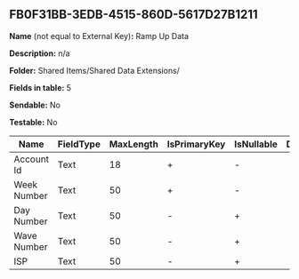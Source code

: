 ## FB0F31BB-3EDB-4515-860D-5617D27B1211

**Name** (not equal to External Key)**:** Ramp Up Data

**Description:** n/a

**Folder:** Shared Items/Shared Data Extensions/

**Fields in table:** 5

**Sendable:** No

**Testable:** No

| Name | FieldType | MaxLength | IsPrimaryKey | IsNullable | DefaultValue |
| --- | --- | --- | --- | --- | --- |
| Account Id | Text | 18 | + | - |  |
| Week Number | Text | 50 | + | - |  |
| Day Number | Text | 50 | - | + |  |
| Wave Number | Text | 50 | - | + |  |
| ISP | Text | 50 | - | + |  |
